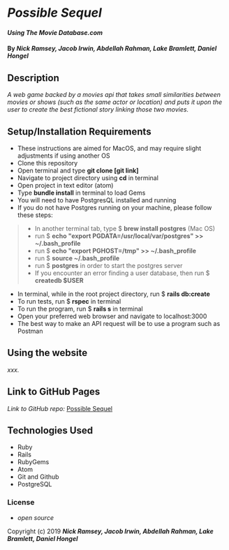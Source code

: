 # _Possible Sequel_

#### _Using The Movie Database.com_

#### By _**Nick Ramsey, Jacob Irwin, Abdellah Rahman, Lake Bramlett, Daniel Hongel**_

## Description

_A web game backed by a movies api that takes small similarities between movies or shows (such as the same actor or location) and puts it upon the user to create the best fictional story linking those two movies._

## Setup/Installation Requirements

* These instructions are aimed for MacOS, and may require slight adjustments if using another OS
* Clone this repository
* Open terminal and type **git clone [git link]**
* Navigate to project directory using **cd** in terminal
* Open project in text editor (atom)
* Type **bundle install** in terminal to load Gems
* You will need to have PostgresQL installed and running
* If you do not have Postgres running on your machine, please follow these steps:
 > - In another terminal tab, type $ **brew install postgres** (Mac OS)
 > - run $ **echo "export PGDATA=/usr/local/var/postgres" >> ~/.bash_profile**
 > - run $ **echo "export PGHOST=/tmp" >> ~/.bash_profile**
 > - run $ **source ~/.bash_profile**
 > - run $ **postgres** in order to start the postgres server
 > - If you encounter an error finding a user database, then run $ **createdb $USER**
* In terminal, while in the root project directory, run $ **rails db:create**
* To run tests, run $ **rspec** in terminal
* To run the program, run $ **rails s** in terminal
* Open your preferred web browser and navigate to localhost:3000
* The best way to make an API request will be to use a program such as Postman

## Using the website

_xxx._

## Link to GitHub Pages

_Link to GitHub repo:_
[Possible Sequel](https://github.com/jIrwinCline/possible-sequel.git)

## Technologies Used

* Ruby
* Rails
* RubyGems
* Atom
* Git and Github
* PostgreSQL

### License

* _open source_

Copyright (c) 2019 **_Nick Ramsey, Jacob Irwin, Abdellah Rahman, Lake Bramlett, Daniel Hongel_**
